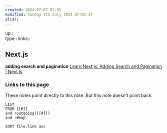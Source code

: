 ```yaml
---
created: 2024-07-07 07:03 
modified: Sunday 7th July 2024 07:03:24
alias: 
---
```

up::  
type:: 
links::
## Next.js

**adding search and pagination**
[Learn Next.js: Adding Search and Pagination | Next.js](https://nextjs.org/learn/dashboard-app/adding-search-and-pagination)



### Links to this page
These notes point directly to this note. But this note doesn't point back.
```dataview
LIST
FROM [[#]]
and !outgoing([[#]])
and -#map

SORT file.link asc
```



